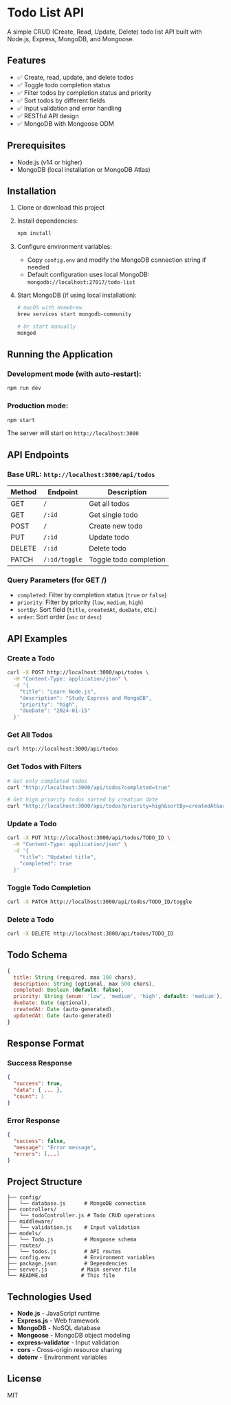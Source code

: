 # Todo List API

A simple CRUD (Create, Read, Update, Delete) todo list API built with Node.js, Express, MongoDB, and Mongoose.

## Features

- ✅ Create, read, update, and delete todos
- ✅ Toggle todo completion status
- ✅ Filter todos by completion status and priority
- ✅ Sort todos by different fields
- ✅ Input validation and error handling
- ✅ RESTful API design
- ✅ MongoDB with Mongoose ODM

## Prerequisites

- Node.js (v14 or higher)
- MongoDB (local installation or MongoDB Atlas)

## Installation

1. Clone or download this project
2. Install dependencies:
   ```bash
   npm install
   ```

3. Configure environment variables:
   - Copy `config.env` and modify the MongoDB connection string if needed
   - Default configuration uses local MongoDB: `mongodb://localhost:27017/todo-list`

4. Start MongoDB (if using local installation):
   ```bash
   # macOS with Homebrew
   brew services start mongodb-community
   
   # Or start manually
   mongod
   ```

## Running the Application

### Development mode (with auto-restart):
```bash
npm run dev
```

### Production mode:
```bash
npm start
```

The server will start on `http://localhost:3000`

## API Endpoints

### Base URL: `http://localhost:3000/api/todos`

| Method | Endpoint | Description |
|--------|----------|-------------|
| GET | `/` | Get all todos |
| GET | `/:id` | Get single todo |
| POST | `/` | Create new todo |
| PUT | `/:id` | Update todo |
| DELETE | `/:id` | Delete todo |
| PATCH | `/:id/toggle` | Toggle todo completion |

### Query Parameters (for GET /)

- `completed`: Filter by completion status (`true` or `false`)
- `priority`: Filter by priority (`low`, `medium`, `high`)
- `sortBy`: Sort field (`title`, `createdAt`, `dueDate`, etc.)
- `order`: Sort order (`asc` or `desc`)

## API Examples

### Create a Todo
```bash
curl -X POST http://localhost:3000/api/todos \
  -H "Content-Type: application/json" \
  -d '{
    "title": "Learn Node.js",
    "description": "Study Express and MongoDB",
    "priority": "high",
    "dueDate": "2024-01-15"
  }'
```

### Get All Todos
```bash
curl http://localhost:3000/api/todos
```

### Get Todos with Filters
```bash
# Get only completed todos
curl "http://localhost:3000/api/todos?completed=true"

# Get high priority todos sorted by creation date
curl "http://localhost:3000/api/todos?priority=high&sortBy=createdAt&order=desc"
```

### Update a Todo
```bash
curl -X PUT http://localhost:3000/api/todos/TODO_ID \
  -H "Content-Type: application/json" \
  -d '{
    "title": "Updated title",
    "completed": true
  }'
```

### Toggle Todo Completion
```bash
curl -X PATCH http://localhost:3000/api/todos/TODO_ID/toggle
```

### Delete a Todo
```bash
curl -X DELETE http://localhost:3000/api/todos/TODO_ID
```

## Todo Schema

```javascript
{
  title: String (required, max 100 chars),
  description: String (optional, max 500 chars),
  completed: Boolean (default: false),
  priority: String (enum: 'low', 'medium', 'high', default: 'medium'),
  dueDate: Date (optional),
  createdAt: Date (auto-generated),
  updatedAt: Date (auto-generated)
}
```

## Response Format

### Success Response
```json
{
  "success": true,
  "data": { ... },
  "count": 1
}
```

### Error Response
```json
{
  "success": false,
  "message": "Error message",
  "errors": [...]
}
```

## Project Structure

```
├── config/
│   └── database.js      # MongoDB connection
├── controllers/
│   └── todoController.js # Todo CRUD operations
├── middleware/
│   └── validation.js    # Input validation
├── models/
│   └── Todo.js          # Mongoose schema
├── routes/
│   └── todos.js         # API routes
├── config.env           # Environment variables
├── package.json         # Dependencies
├── server.js           # Main server file
└── README.md           # This file
```

## Technologies Used

- **Node.js** - JavaScript runtime
- **Express.js** - Web framework
- **MongoDB** - NoSQL database
- **Mongoose** - MongoDB object modeling
- **express-validator** - Input validation
- **cors** - Cross-origin resource sharing
- **dotenv** - Environment variables

## License

MIT 